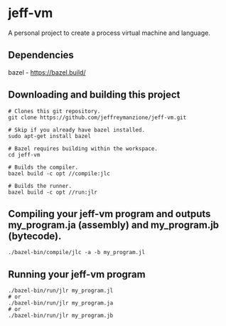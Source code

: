 # jeff-vm
A personal project to create a process virtual machine and language.

## Dependencies
bazel - https://bazel.build/

## Downloading and building this project 
```
# Clones this git repository.
git clone https://github.com/jeffreymanzione/jeff-vm.git

# Skip if you already have bazel installed.
sudo apt-get install bazel

# Bazel requires building within the workspace.
cd jeff-vm

# Builds the compiler.
bazel build -c opt //compile:jlc

# Builds the runner.
bazel build -c opt //run:jlr
```

## Compiling your jeff-vm program and outputs my_program.ja (assembly) and my_program.jb (bytecode).
```
./bazel-bin/compile/jlc -a -b my_program.jl
```

## Running your jeff-vm program
```
./bazel-bin/run/jlr my_program.jl
# or
./bazel-bin/run/jlr my_program.ja
# or
./bazel-bin/run/jlr my_program.jb
```
